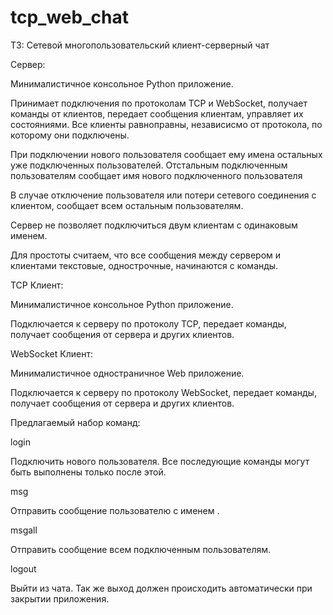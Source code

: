 # tcp_web_chat

ТЗ:
Сетевой многопользовательский клиент-серверный чат



Сервер:

Минималистичное консольное Python приложение.

Принимает подключения по протоколам TCP и WebSocket, получает команды от клиентов, передает сообщения клиентам, управляет их состояниями. Все клиенты равноправны, независисмо от протокола, по которому они подключены.

При подключении нового пользователя сообщает ему имена остальных уже подключенных пользователей. Отстальным подключенным пользователям сообщает имя нового подключенного пользователя

В случае отключение пользователя или потери сетевого соединения с клиентом, сообщает всем остальным пользователям.

Сервер не позволяет подключиться двум клиентам с одинаковым именем.

Для простоты считаем, что все сообщения между сервером и клиентами текстовые, однострочные, начинаются с команды.





TCP Клиент:

Минималистичное консольное Python приложение.

Подключается к серверу по протоколу TCP, передает команды, получает сообщения от сервера и других клиентов.





WebSocket Клиент:

Минималистичное одностраничное Web приложение.

Подключается к серверу по протоколу WebSocket, передает команды, получает сообщения от сервера и других клиентов.



Предлагаемый набор команд:



login <username>

Подключить нового пользователя. Все последующие команды могут быть выполнены только после этой.


msg <username> <text>

Отправить сообщение <text> пользователю с именем <username>.


msgall <text>

Отправить сообщение <text> всем подключенным пользователям.



logout

Выйти из чата. Так же выход должен происходить автоматически при закрытии приложения.